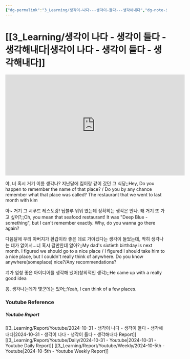 ```yaml
---
{"dg-permalink":"3_Learning/생각이-나다---생각이-들다---생각해내다","dg-note-icon":"youtube","created-date":"2024-10-31 10:37:33 am","date":"2024-10-31","type":"youtube","tags":["youtube","english","flashcards"],"aliases":null,"youtuber":"빨모쌤","channelName":"라이브 아카데미","link":"https://www.youtube.com/watch?v=MOHnCJjS-4I","img":"https://img.youtube.com/vi/MOHnCJjS-4I/0.jpg","dg-publish":true,"permalink":"/3_Learning/생각이-나다---생각이-들다---생각해내다/","dgPassFrontmatter":true,"noteIcon":"youtube"}
---
```


# [[3_Learning/생각이 나다 - 생각이 들다 - 생각해내다\|생각이 나다 - 생각이 들다 - 생각해내다]]


<div class="container-root"><span></span></div><div><div class="container-root"><iframe width="560" height="315" src="https://www.youtube.com/embed/MOHnCJjS-4I" title="YouTube video player" frameborder="0" allow="accelerometer; autoplay; clipboard-write; encrypted-media; gyroscope; picture-in-picture; web-share" allowfullscreen=""></iframe></div></div>

야, 너 혹시 거기 이름 생각나? 지난달에 킴이랑 같이 갔던 그 식당;;Hey, Do you happen to remember the name of that place? / Do you by any chance remember what that place was called? The restaurant that we went to last month with kim
<!--SR:!2024-12-19,4,234-->

아~ 거기 그 시푸드 레스토랑! 딥블루 뭐뭐 였는데 정확히는 생각은 안나. 왜 거기 또 가고 싶어?;;Oh, you mean that seafood restaurant! It was "Deep Blue - something", but I can't remember exactly. Why, do you wanna go there again?
<!--SR:!2025-02-10,61,310-->

다음달에 우리 아버지가 환갑이라 좋은 데로 가야겠다는 생각이 들었는데, 딱히 생각나는 데가 없어서...너 혹시 갈만한데 알아?;;My dad's sixtieth birthday is next month. I figured we should go to a nice place / I figured I should take him to a nice place, but I couldn't really think of anywhere. Do you know anywhere(someplace) nice?/Any recommendations?
<!--SR:!2025-02-18,65,310-->

걔가 엄청 좋은 아이디어를 생각해 냈어(창의적인 생각);;He came up with a really good idea
<!--SR:!2025-02-14,62,314-->

응. 생각나는데가 몇군데는 있어;;Yeah, I can think of a few places.
<!--SR:!2025-01-10,26,270-->












### Youtube Reference
##### Youtube Report
[[3_Learning/Report/Youtube/2024-10-31 - 생각이 나다 - 생각이 들다 - 생각해내다\|2024-10-31 - 생각이 나다 - 생각이 들다 - 생각해내다 Report]]
[[3_Learning/Report/Youtube/Daily/2024-10-31 - Youtube\|2024-10-31 - Youtube Daily Report]]
[[3_Learning/Report/Youtube/Weekly/2024-10-5th - Youtube\|2024-10-5th - Youtube Weekly Report]]


